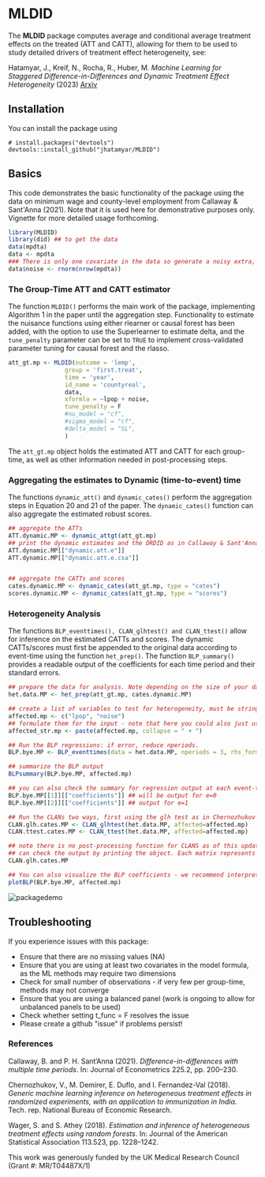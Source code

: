 # MLDID

The **MLDID** package computes average and conditional average treatment effects on the treated (ATT and CATT), allowing for them to be used to study detailed drivers of treatment effect heterogeneity, see:

Hatamyar, J., Kreif, N., Rocha, R., Huber, M. *Machine Learning for Staggered Difference-in-Differences and Dynamic Treatment Effect Heterogeneity* (2023) [Arxiv](https://arxiv.org/abs/2310.11962)

## Installation 

You can install the package using 

```
# install.packages("devtools")
devtools::install_github("jhatamyar/MLDID")
```

## Basics 

This code demonstrates the basic functionality of the package using the data on minimum wage and county-level employment from Callaway & Sant'Anna (2021). Note that it is used here for demonstrative purposes only. Vignette for more detailed usage forthcoming. 

``` R
library(MLDID)
library(did) ## to get the data
data(mpdta)
data <- mpdta
### There is only one covariate in the data so generate a noisy extra, as MLDID requires more than one covariate
data$noise <- rnorm(nrow(mpdta))
```

### The Group-Time ATT and CATT estimator 

The function `MLDID()` performs the main work of the package, implementing Algorithm 1 in the paper until the aggregation step. Functionality to estimate the nuisance functions using either rlearner or causal forest has been added, with the option to use the Superlearner to estimate delta, and the `tune_penalty` parameter can be set to `TRUE` to implement cross-validated parameter tuning for causal forest and the rlasso. 

```R
att_gt.mp <- MLDID(outcome = 'lemp',
                group = 'first.treat',
                time = 'year',
                id_name = 'countyreal',
                data,
                xformla = ~lpop + noise,
                tune_penalty = F
                #nu_model = "cf",
                #sigma_model = "cf",
                #delta_model = "SL",
                )
```
The `att_gt.mp` object holds the estimated ATT and CATT for each group-time, as well as other information needed in post-processing steps. 

### Aggregating the estimates to Dynamic (time-to-event) time

The functions `dynamic_att()` and `dynamic_cates()` perform the aggregation steps in Equation 20 and 21 of the paper. The `dynamic_cates()` function can also aggregate the estimated robust scores.

```R
## aggregate the ATTs
ATT.dynamic.MP <- dynamic_attgt(att_gt.mp)
## print the dynamic estimates and the DRDID as in Callaway & Sant'Anna (2021) version
ATT.dynamic.MP[["dynamic.att.e"]]
ATT.dynamic.MP[["dynamic.att.e.csa"]]


## aggregate the CATTs and scores
cates.dynamic.MP <- dynamic_cates(att_gt.mp, type = "cates")
scores.dynamic.MP <- dynamic_cates(att_gt.mp, type = "scores")
```

### Heterogeneity Analysis 

The functions `BLP_eventtimes(), CLAN_glhtest() and CLAN_ttest()` allow for inference on the estimated CATTs and scores. The dynamic CATTs/scores must first be appended to the original data according to event-time using the function `het_prep()`. The function `BLP_summary()` provides a readable output of the coefficients for each time period and their standard errors. 

```R
## prepare the data for analysis. Note depending on the size of your data this may also be slow 
het.data.MP <- het_prep(att_gt.mp, cates.dynamic.MP)

## create a list of variables to test for heterogeneity, must be string
affected.mp <- c("lpop", "noise")
## formulate them for the input - note that here you could also just use "lpop + noise" as the argument for the functions instead of "affected_str.mp"
affected_str.mp <- paste(affected.mp, collapse = " + ")

## Run the BLP regressions: if error, reduce nperiods. 
BLP.bye.MP <- BLP_eventtimes(data = het.data.MP, nperiods = 3, rhs_formula = affected_str.mp)

## summarize the BLP output
BLPsummary(BLP.bye.MP, affected.mp)

## you can also check the summary for regression output at each event-time e using BLP.bye.MP[[e+1]][["coefficients"]]:
BLP.bye.MP[[1]][["coefficients"]] ## will be output for e=0
BLP.bye.MP[[2]][["coefficients"]] ## output for e=1 

## Run the CLANs two ways, first using the glh test as in Chernozhukov et al (2018), then a simple ttest of means of the most/least affected groups
CLAN.glh.cates.MP <- CLAN_glhtest(het.data.MP, affected=affected.mp)
CLAN.ttest.cates.MP <- CLAN_ttest(het.data.MP, affected=affected.mp)

## note there is no post-processing function for CLANS as of this update, but will be forthcoming
## can check the output by printing the object. Each matrix represents an event time. 
CLAN.glh.cates.MP 

## You can also visualize the BLP coefficients - we recommend interpreting with caution, as ideally the lpop variable should be discretized:
plotBLP(BLP.bye.MP, affected.mp)
```





![packagedemo](https://github.com/jhatamyar/MLDID/assets/31328293/8e012ac9-7dbf-4da9-9d2d-369988d93423)


## Troubleshooting

If you experience issues with this package:
- Ensure that there are no missing values (NA)
- Ensure that you are using at least two covariates in the model formula, as the ML methods may require two dimensions
- Check for small number of observations - if very few per group-time, methods may not converge
- Ensure that you are using a balanced panel (work is ongoing to allow for unbalanced panels to be used)
- Check whether setting t_func = F resolves the issue
- Please create a github "issue" if problems persist!


### References
Callaway, B. and P. H. Sant’Anna (2021). *Difference-in-differences with multiple time periods*. In: Journal of Econometrics 225.2, pp. 200–230.

Chernozhukov, V., M. Demirer, E. Duflo, and I. Fernandez-Val (2018). *Generic machine
learning inference on heterogeneous treatment effects in randomized experiments, with an
application to immunization in India.* Tech. rep. National Bureau of Economic Research.

Wager, S. and S. Athey (2018). *Estimation and inference of heterogeneous treatment effects using random forests*. In: Journal of the American Statistical Association 113.523,
pp. 1228–1242.

This work was generously funded by the UK Medical Research Council (Grant #: MR/T04487X/1)

